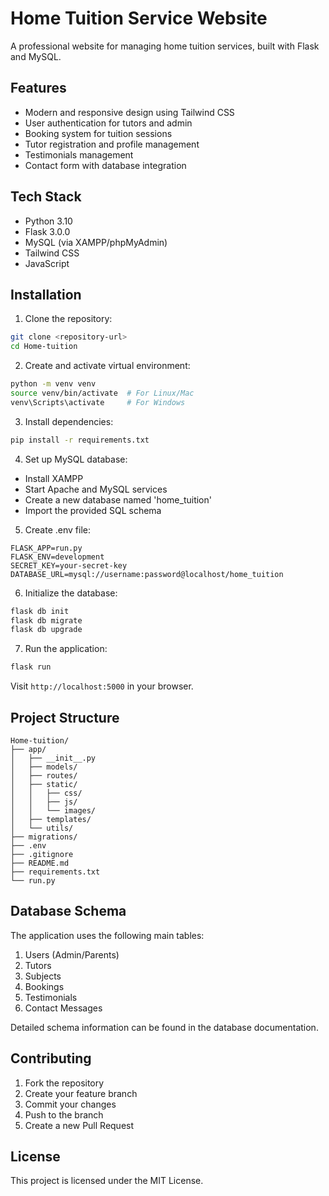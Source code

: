 # Home Tuition Service Website

A professional website for managing home tuition services, built with Flask and MySQL.

## Features

- Modern and responsive design using Tailwind CSS
- User authentication for tutors and admin
- Booking system for tuition sessions
- Tutor registration and profile management
- Testimonials management
- Contact form with database integration

## Tech Stack

- Python 3.10
- Flask 3.0.0
- MySQL (via XAMPP/phpMyAdmin)
- Tailwind CSS
- JavaScript

## Installation

1. Clone the repository:
```bash
git clone <repository-url>
cd Home-tuition
```

2. Create and activate virtual environment:
```bash
python -m venv venv
source venv/bin/activate  # For Linux/Mac
venv\Scripts\activate     # For Windows
```

3. Install dependencies:
```bash
pip install -r requirements.txt
```

4. Set up MySQL database:
- Install XAMPP
- Start Apache and MySQL services
- Create a new database named 'home_tuition'
- Import the provided SQL schema

5. Create .env file:
```
FLASK_APP=run.py
FLASK_ENV=development
SECRET_KEY=your-secret-key
DATABASE_URL=mysql://username:password@localhost/home_tuition
```

6. Initialize the database:
```bash
flask db init
flask db migrate
flask db upgrade
```

7. Run the application:
```bash
flask run
```

Visit `http://localhost:5000` in your browser.

## Project Structure

```
Home-tuition/
├── app/
│   ├── __init__.py
│   ├── models/
│   ├── routes/
│   ├── static/
│   │   ├── css/
│   │   ├── js/
│   │   └── images/
│   ├── templates/
│   └── utils/
├── migrations/
├── .env
├── .gitignore
├── README.md
├── requirements.txt
└── run.py
```

## Database Schema

The application uses the following main tables:

1. Users (Admin/Parents)
2. Tutors
3. Subjects
4. Bookings
5. Testimonials
6. Contact Messages

Detailed schema information can be found in the database documentation.

## Contributing

1. Fork the repository
2. Create your feature branch
3. Commit your changes
4. Push to the branch
5. Create a new Pull Request

## License

This project is licensed under the MIT License. 